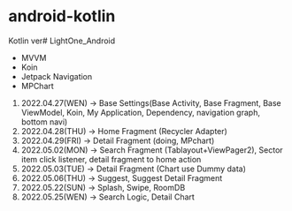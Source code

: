 # android-kotlin

Kotlin ver# LightOne_Android
- MVVM
- Koin
- Jetpack Navigation
- MPChart

1. 2022.04.27(WEN) -> Base Settings(Base Activity, Base Fragment, Base ViewModel, Koin, My Application, Dependency, navigation graph, bottom navi)
2. 2022.04.28(THU) -> Home Fragment (Recycler Adapter)
3. 2022.04.29(FRI) -> Detail Fragment (doing, MPchart)
4. 2022.05.02(MON) -> Search Fragment (Tablayout+ViewPager2), Sector item click listener, detail fragment to home action
5. 2022.05.03(TUE) -> Detail Fragment (Chart use Dummy data)
6. 2022.05.06(THU) -> Suggest, Suggest Detail Fragment
7. 2022.05.22(SUN) -> Splash, Swipe, RoomDB
8. 2022.05.25(WEN) -> Search Logic, Detail Chart
